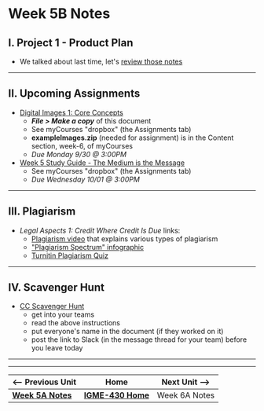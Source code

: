 # Week 5B Notes

## I.  Project 1 - Product Plan

- We talked about last time, let's [review those notes](5A.md#i-project-1---product-plan)

---

## II. Upcoming Assignments

- [	Digital Images 1: Core Concepts](https://docs.google.com/document/d/11qw25yxtDBrB0UtdIWe93Mqi_u6gbsYE/edit?usp=sharing&amp;ouid=102147966520281822162&amp;rtpof=true&amp;sd=true/copy)
  - ***File > Make a copy*** of this document
  - See myCourses "dropbox" (the Assignments tab)
  - **exampleImages.zip** (needed for assignment) is in the Content section, week-6, of myCourses
  - *Due Monday 9/30 @ 3:00PM*
- [Week 5 Study Guide - The Medium is the Message](https://docs.google.com/document/d/1S7uE_dgrYcHWqzDImetcPAd2Q_1n3F_8-eLIfb-h9mI/copy)
  - See myCourses "dropbox" (the Assignments tab)
  - *Due Wednesday 10/01 @ 3:00PM*

---

## III. Plagiarism
- *Legal Aspects 1: Credit Where Credit Is Due* links:
  - [Plagiarism video](https://www.youtube.com/watch?v=2q0NlWcTq1Y&t=2s) that explains various types of plagiarism
  - ["Plagiarism Spectrum" infographic](https://www.turnitin.com/static/plagiarism-spectrum/)
  - [Turnitin Plagiarism Quiz](https://www.turnitin.com/static/plagiarism-quiz/)

---

## IV. Scavenger Hunt
- [CC Scavenger Hunt](https://docs.google.com/document/d/1xytA_4_2ak2AfBKV5aGNajgnW3tBPJL-yLWsyZvrxJM/copy)
  - get into your teams
  - read the above instructions
  - put everyone's name in the document (if they worked on it)
  - post the link to Slack (in the message thread for your team) before you leave today


---
---

| <-- Previous Unit | Home | Next Unit -->
| --- | --- | --- 
|  [**Week 5A Notes**](5A.md)  |  [**IGME-430 Home**](../) | Week 6A Notes
